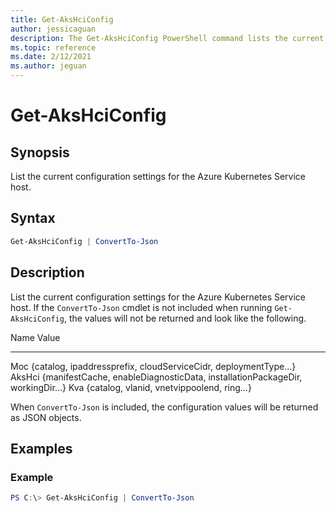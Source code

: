 ```yaml
---
title: Get-AksHciConfig
author: jessicaguan
description: The Get-AksHciConfig PowerShell command lists the current configuration settings for the Azure Kubernetes Service host.
ms.topic: reference
ms.date: 2/12/2021
ms.author: jeguan
---
```


# Get-AksHciConfig

## Synopsis
List the current configuration settings for the Azure Kubernetes Service host.

## Syntax

```powershell
Get-AksHciConfig | ConvertTo-Json
```

## Description
List the current configuration settings for the Azure Kubernetes Service host. If the `ConvertTo-Json` cmdlet is not included when running `Get-AksHciConfig`, the values will not be returned and look like the following.

Name                           Value
----                           -----
Moc                            {catalog, ipaddressprefix, cloudServiceCidr, deploymentType...}
AksHci                         {manifestCache, enableDiagnosticData, installationPackageDir, workingDir...}
Kva                            {catalog, vlanid, vnetvippoolend, ring...}

When `ConvertTo-Json` is included, the configuration values will be returned as JSON objects.

## Examples

### Example 
```powershell
PS C:\> Get-AksHciConfig | ConvertTo-Json
```


